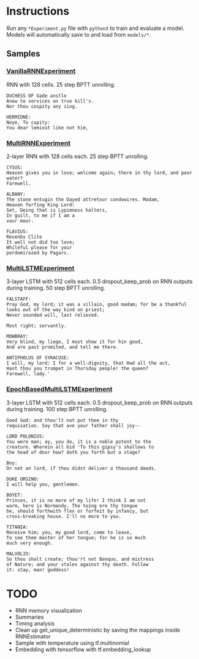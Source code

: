 # Instructions
Run any `*Experiment.py` file with `python3` to train and evaluate a model. Models will automatically save to and load from `models/*`.

## Samples
### [VanillaRNNExperiment](VanillaRNNExperiment.py)
RNN with 128 cells. 25 step BPTT unrolling.
    
    DUCHESS OF Gade anstle
    Anow to services on true kill's.
    Nor thou cospity any sing.
    
    HERMIONE:
    Noye, To cupity:
    You dear lemiout like not him,

### [MultiRNNExperiment](MutliRNNExperiment.py)
2-layer RNN with 128 cells each. 25 step BPTT unrolling.

    CYSUS:
    Heaven gives you in love; welcome again; there in thy lord, and poor water?
    Farewell.
    
    ALBANY:
    The stone entugin the Dayed attretour condowires. Madam,
    Heaven forfing King Lord:
    Set, Deing that is Lypimness halters,
    In guilt, to me if I am a
    vour moor.
    
    FLAVIUS:
    Revenbs Clite
    It well not did too love;
    Whileful please for your
    perdomirazed by Pagars.

### [MultiLSTMExperiment](MultiLSTMExperiment.py)
3-layer LSTM with 512 cells each. 0.5 dropout_keep_prob on RNN outputs during training. 50 step BPTT unrolling.

    FALSTAFF:
    Pray God, my lord; it was a villain, good madam; for be a thankful looks out of the way kind on priest;
    Never sounded will, last relieved.
    
    Most right; servantly.
    
    MOWBRAY:
    Very blind, my liege, I must show it for hin good,
    And are past promited, and tell me there.
    
    ANTIPHOLUS OF SYRACUSE:
    I will, my lord: I for a well-dignity, that Had all the act,
    Hast thou you trumpet in Thursday people! the queen?
    Farewell, lady.'

    
### [EpochBasedMultiLSTMExperiment](EpochBasedMultiLSTMExperiment.py)
3-layer LSTM with 512 cells each. 0.5 dropout_keep_prob on RNN outputs during training. 100 step BPTT unrolling.

    Good God: and thou'lt not put thee in thy
    requisation. Say that ave your father shall joy--
    
    LORD POLONIUS:
    You were man; ay, you do, it is a noble potent to the
    creature. Wherein all bid 'To this gipsy's shallows to
    the head of door how? doth you forth but a stage?
    
    Boy:
    Or not an lord, if thou didst deliver a thousand deeds.
    
    DUKE ORSINO:
    I will help you, gentlemen.
    
    BOYET:
    Princes, it is no more of my life! I think I am not
    warm, here is Normandy. The toing ere thy tongue
    be, should forthwith flex or forfeit by infancy, but
    cross-breaking house. I'll no more to you.
    
    TITANIA:
    Receive him; you, my good lord, come to leave,
    To see them master of her tongue; for he is so much
    much very enough.
    
    MALVOLIO:
    So thou shalt create; thou'rt not Banquo, and mistress
    of Nature; and your stales against thy death. Follow
    it: stay, man! goddess!
    
# TODO
- RNN memory visualization
- Summaries
- Timing analysis
- Clean up get_unique_deterministic by saving the mappings inside RNNEstimator
- Sample with temperature using tf.multinomial
- Embedding with tensorflow with tf.embedding_lookup